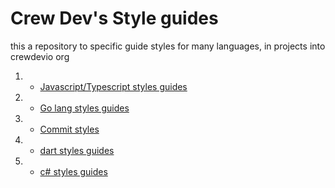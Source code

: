 # Crew Dev's Style guides

this a repository to specific guide styles for many languages, in projects into crewdevio org

1. - [Javascript/Typescript styles guides](./javascript-typescript/README.md)
1. - [Go lang styles guides](./go/README.md)
1. - [Commit styles](./commits/README.md)
1. - [dart styles guides](./dart/README.md)
1. - [c# styles guides](./csharp/README.md)
